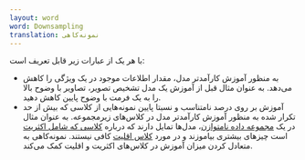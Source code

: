 ```yaml
---
layout: word
word: Downsampling
translation: نمونه‌کاهی
---
```


با هر یک از عبارات زیر قابل تعریف است:

- به منظور آموزش کارآمدتر مدل، مقدار اطلاعات موجود در یک ویژگی را کاهش می‌دهد. به عنوان مثال قبل از آموزش یک مدل تشخیص تصویر، تصاویر با وضوح بالا را به یک فرمت با وضوح پایین کاهش دهید.
- آموزش بر روی درصد نامتناسب و نسبتا پایین نمونه‌هایی از کلاسی که بیش از حد تکرار شده‌ به منظور آموزش کارآمدتر مدل در کلاس‌های زیرمجموعه. به عنوان مثال در یک [مجموعه داده نامتوازن](/c/class_imbalanced_data_set)، مدل‌ها تمایل دارند که درباره [کلاسی که شامل اکثریت ](/m/majority_class)است چیزهای بیشتری بیاموزند و در مورد [کلاس اقلیت](/m/minority_class) کافی نیستند. نمونه‌کاهی به متعادل کردن میزان آموزش در کلاس‌های اکثریت و اقلیت کمک می‌کند.

